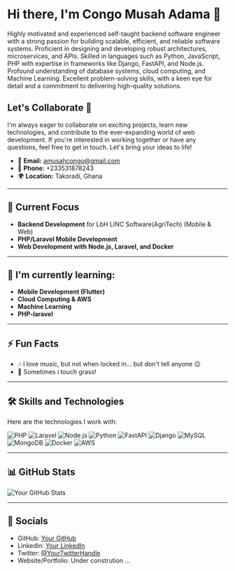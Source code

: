 # Hi there, I'm Congo Musah Adama 👋

Highly motivated and experienced self-taught backend software engineer with a strong passion for building scalable, efficient, and reliable software systems. Proficient in designing and developing robust architectures, microservices, and APIs. Skilled in languages such as Python, JavaScript, PHP with expertise in frameworks like Django, FastAPI, and Node.js. Profound understanding of database systems, cloud computing, and Machine Learning. Excellent problem-solving skills, with a keen eye for detail and a commitment to delivering high-quality solutions.

## Let's Collaborate 🤝
I'm always eager to collaborate on exciting projects, learn new technologies, and contribute to the ever-expanding world of web development. If you're interested in working together or have any questions, feel free to get in touch. Let's bring your ideas to life!

- 📧 **Email:** [amusahcongo@gmail.com](mailto:amusahcongo@gmail.com)
- 📱 **Phone:** +233531878243
- 🌍 **Location:** Takoradi, Ghana

---

## 🚀 Current Focus
- **Backend Development** for LbH LINC Software(AgriTech) (Mobile & Web)
- **PHP/Laravel Mobile Development**
- **Web Development with Node.js, Laravel, and Docker**

---

## 🧠 I'm currently learning:
- **Mobile Development (Flutter)**
- **Cloud Computing & AWS**
- **Machine Learning**
- **PHP-laravel**

---

## ⚡ Fun Facts
- 🎶 I love music, but not when locked in... but don't tell anyone 😉
- 🏀 Sometimes i touch grass!

---

## 🛠 Skills and Technologies

Here are the technologies I work with:

![PHP](https://img.shields.io/badge/PHP-777BB4?style=flat&logo=php&logoColor=white)
![Laravel](https://img.shields.io/badge/Laravel-FF2D20?style=flat&logo=laravel&logoColor=white)
![Node.js](https://img.shields.io/badge/Node.js-339933?style=flat&logo=node.js&logoColor=white)
![Python](https://img.shields.io/badge/Python-3776AB?style=flat&logo=python&logoColor=white)
![FastAPI](https://img.shields.io/badge/FastAPI-009688?style=flat&logo=fastapi&logoColor=white)
![Django](https://img.shields.io/badge/Django-092D2F?style=flat&logo=django&logoColor=white)
![MySQL](https://img.shields.io/badge/MySQL-4479A1?style=flat&logo=mysql&logoColor=white)
![MongoDB](https://img.shields.io/badge/MongoDB-47A248?style=flat&logo=mongodb&logoColor=white)
![Docker](https://img.shields.io/badge/Docker-2496ED?style=flat&logo=docker&logoColor=white)
![AWS](https://img.shields.io/badge/Amazon%20AWS-232F3E?style=flat&logo=amazon-aws&logoColor=white)

---

## 📊 GitHub Stats

![Your GitHub Stats](https://github-readme-stats.vercel.app/api?@CongoMusahAdama=CongoMusahAdama&show_icons=true&hide_title=true&count_private=true&hide=prs&theme=radical)

---

## 🔗 Socials
- GitHub: [Your GitHub](https://github.com/CongoMusahAdama)
- LinkedIn: [Your LinkedIn](https://www.linkedin.com/in/musah-congo-766bb3224)
- Twitter: [@YourTwitterHandle](https://twitter.com/@ireal_vee)
- Website/Portfolio: Under constrution ...
